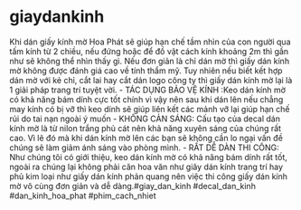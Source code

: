# giaydankinh
Khi dán giấy kính mờ Hoa Phát sẽ giúp hạn chế tầm nhìn của con người qua tấm kính từ 2 chiều, nếu đứng hoặc để đồ vật cách kính khoảng 2m thì gần như sẽ không thể nhìn thấy gì. Nếu đơn giản là chỉ dán mờ thì giấy dán kính mờ không được đánh giá cao về tính thẩm mỹ. Tuy nhiên nếu biết kết hợp dán mờ với kẻ chỉ, cắt lai hay cắt dán logo công ty thì giấy dán kính mờ lại là 1 giải pháp trang trí tuyệt vời. - TÁC DỤNG BẢO VỆ KÍNH :Keo dán kính mờ có khả năng bám dính cực tốt chính vì vậy nên sau khi dán lên nếu chẳng may kính có bị vỡ thì keo dính sẽ giúp liên kết các mảnh vỡ lại giúp hạn chế rủi do tai nạn ngoài ý muốn - KHÔNG CẢN SÁNG: Cấu tạo của decal dán kính mờ là từ nilon trắng phủ cát nên khả năng xuyên sáng của chúng rất cao. Vì lẽ đó mà khi dán kính mờ lên các bạn sẽ không cần lo ngại vấn đề chúng sẽ làm giảm ánh sáng vào phòng  mình. - RẤT DỄ DÀN THI CÔNG: Như chúng tôi có giới thiệu, keo dán kính mờ có khả năng bám dính rất tốt, ngoài ra chúng lại không phải căn hoa văn như giây dán kính trang trí hay phủ kim loại như giấy dán kính phản quang nên việc thi công giấy dán kính mờ vô cùng đơn giản và dễ dàng.#giay_dan_kinh #decal_dan_kinh #dan_kinh_hoa_phat #phim_cach_nhiet
